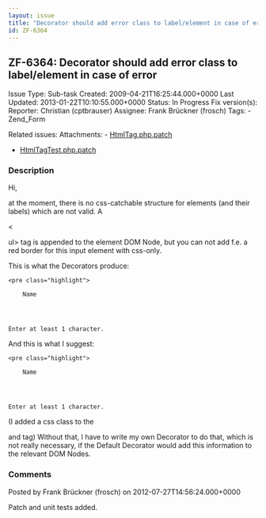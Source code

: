 ```yaml
---
layout: issue
title: "Decorator should add error class to label/element in case of error"
id: ZF-6364
---
```


ZF-6364: Decorator should add error class to label/element in case of error
---------------------------------------------------------------------------

 Issue Type: Sub-task Created: 2009-04-21T16:25:44.000+0000 Last Updated: 2013-01-22T10:10:55.000+0000 Status: In Progress Fix version(s): 
 Reporter:  Christian (cptbrauser)  Assignee:  Frank Brückner (frosch)  Tags: - Zend\_Form
 
 Related issues: 
 Attachments: - [HtmlTag.php.patch](/issues/secure/attachment/15173/HtmlTag.php.patch)
- [HtmlTagTest.php.patch](/issues/secure/attachment/15174/HtmlTagTest.php.patch)
 
### Description

Hi,

at the moment, there is no css-catchable structure for elements (and their labels) which are not valid. A

<

ul> tag is appended to the element DOM Node, but you can not add f.e. a red border for this input element with css-only.

This is what the Decorators produce:

 
    <pre class="highlight">
    
        Name
    
    


    Enter at least 1 character.
        

And this is what I suggest:

 
    <pre class="highlight">
    
        Name
    
    


    Enter at least 1 character.
        

(I added a css class to the

 and tag) Without that, I have to write my own Decorator to do that, which is not really necessary, if the Default Decorator would add this information to the relevant DOM Nodes. 

 

### Comments

Posted by Frank Brückner (frosch) on 2012-07-27T14:56:24.000+0000

Patch and unit tests added.

 

 